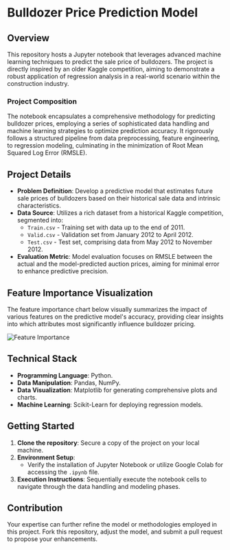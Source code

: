 # Bulldozer Price Prediction Model

## Overview

This repository hosts a Jupyter notebook that leverages advanced machine learning techniques to predict the sale price of bulldozers. The project is directly inspired by an older Kaggle competition, aiming to demonstrate a robust application of regression analysis in a real-world scenario within the construction industry.

### Project Composition

The notebook encapsulates a comprehensive methodology for predicting bulldozer prices, employing a series of sophisticated data handling and machine learning strategies to optimize prediction accuracy. It rigorously follows a structured pipeline from data preprocessing, feature engineering, to regression modeling, culminating in the minimization of Root Mean Squared Log Error (RMSLE).

## Project Details

- **Problem Definition**: Develop a predictive model that estimates future sale prices of bulldozers based on their historical sale data and intrinsic characteristics.
- **Data Source**: Utilizes a rich dataset from a historical Kaggle competition, segmented into:
  - `Train.csv` - Training set with data up to the end of 2011.
  - `Valid.csv` - Validation set from January 2012 to April 2012.
  - `Test.csv` - Test set, comprising data from May 2012 to November 2012.
- **Evaluation Metric**: Model evaluation focuses on RMSLE between the actual and the model-predicted auction prices, aiming for minimal error to enhance predictive precision.

## Feature Importance Visualization

The feature importance chart below visually summarizes the impact of various features on the predictive model's accuracy, providing clear insights into which attributes most significantly influence bulldozer pricing.

![Feature Importance](https://github.com/user-attachments/assets/2cb120d3-d4fb-4e35-a48e-d776b93c5ed7)

## Technical Stack

- **Programming Language**: Python.
- **Data Manipulation**: Pandas, NumPy.
- **Data Visualization**: Matplotlib for generating comprehensive plots and charts.
- **Machine Learning**: Scikit-Learn for deploying regression models.

## Getting Started

1. **Clone the repository**: Secure a copy of the project on your local machine.
2. **Environment Setup**:
   - Verify the installation of Jupyter Notebook or utilize Google Colab for accessing the `.ipynb` file.
3. **Execution Instructions**: Sequentially execute the notebook cells to navigate through the data handling and modeling phases.

## Contribution

Your expertise can further refine the model or methodologies employed in this project. Fork this repository, adjust the model, and submit a pull request to propose your enhancements.

